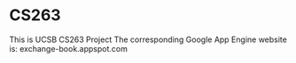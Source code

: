 # CS263
This is UCSB CS263 Project
The corresponding Google App Engine website is: exchange-book.appspot.com

